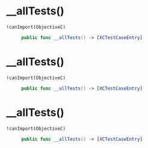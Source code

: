 # \_\_allTests()

<dl>
<dt><code>!canImport(ObjectiveC)</code></dt>
<dd>

``` swift
public func __allTests() -> [XCTestCaseEntry] 
```

</dd>
</dl>

# \_\_allTests()

<dl>
<dt><code>!canImport(ObjectiveC)</code></dt>
<dd>

``` swift
public func __allTests() -> [XCTestCaseEntry] 
```

</dd>
</dl>

# \_\_allTests()

<dl>
<dt><code>!canImport(ObjectiveC)</code></dt>
<dd>

``` swift
public func __allTests() -> [XCTestCaseEntry] 
```

</dd>
</dl>
